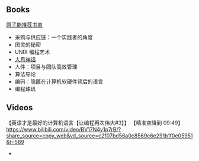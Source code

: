 ## Books

[原子能推荐书单](https://www.bilibili.com/video/BV1xJ4m157KF)

- 采购与供应链：一个实践者的角度
- 图灵的秘密
- UNIX 编程艺术
- [人月神话](https://www.bilibili.com/video/BV1Mr421M7ZX/)
- 人件：项目与团队高效管理
- 算法导论
- 编码：隐匿在计算机软硬件背后的语言
- 编程珠玑

## Videos

【英语才是最好的计算机语言【让编程再次伟大#3】】 【精准空降到 09:49】 https://www.bilibili.com/video/BV17N4y1p7rB/?share_source=copy_web&vd_source=c2f07bd56a0c8569c6e291b1f0e05951&t=589

- 